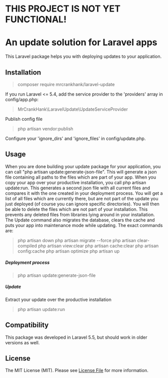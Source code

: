 # THIS PROJECT IS NOT YET FUNCTIONAL!

# An update solution for Laravel apps

This Laravel package helps you with deploying updates to your application.

## Installation
> composer require mrcrankhank/laravel-update

If you run Laravel <= 5.4, add the service provider to the 'providers' array in config/app.php:
> MrCrankHank\LaravelUpdate\UpdateServiceProvider

Publish config file
> php artisan vendor:publish

Configure your 'ignore_dirs' and 'ignore_files' in config/update.php.

## Usage
When you are done building your update package for your application, you can call "php artisan update:generate-json-file". 
This will generate a json file containing all paths to the files which are part of your app. When you copy your app over 
your productive installation, you call php artisan update:run. This generates a second json file with all current files and
compares it with the one created in your deployment process. You will get a list of all files which are currently there,
but are not part of the update you just deployed (of course you can ignore specific directories). You will then be able to
delete the files which are not part of your installation. This prevents any deleted files from libraries lying around in 
your installation.
The Update command also migrates the database, clears the cache and puts your app into maintenance mode while updating.
The exact commands are:
> php artisan down
> php artisan migrate --force
> php artisan clear-compiled
> php artisan view:clear
> php artisan cache:clear
> php artisan config:cache
> php artisan optimize
> php artisan up

##### Deployment process
> php artisan update:generate-json-file

##### Update
Extract your update over the productive installation
> php artisan update:run

## Compatibility
This package was developed in Laravel 5.5, but should work in older versions as well.

## License
The MIT License (MIT). Please see [License File](LICENSE.md) for more information.